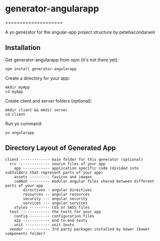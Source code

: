 # generator-angularapp
====================

A yo generator for the angular-app project structure by petebacondarwin

## Installation

Get generator-angularapp from npm (it's not there yet):
    
    npm install generator-angularapp

Create a directory for your app:

    mkdir myApp
    cd myApp

Create client and server folders (optional):

    mkdir client && mkdir server
    cd client

Run yo command:

    yo angularapp

## Directory Layout of Generated App

    client ------------- main folder for this generator (optional)
      src -------------- source files of your app
        app ------------ application specific code (divided into subfolders that represent parts of your app)
        assets --------- favicon and images
        common --------- modular angular files shared between different parts of your app
            directives - angular directives
            resources -- angular resources
            security --- angular security
            services --- angular services
        styles --------- CSS or SASS files
      test ------------- the tests for your app
        config --------- configuration files
        e2e ------------ end to end tests
        unit ----------- unit tests      
      vendor ----------- 3rd party packages installed by bower (bower components folder)
